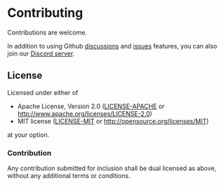 # Contributing

Contributions are welcome.

In addition to using Github [discussions](https://github.com/moturus/motor-os/discussions)
and [issues](https://github.com/moturus/motor-os/issues) features, you can also
join our [Discord server](https://discord.gg/2vrrcJRPdt).

## License

Licensed under either of

 * Apache License, Version 2.0 ([LICENSE-APACHE](LICENSE-APACHE) or http://www.apache.org/licenses/LICENSE-2.0)
 * MIT license ([LICENSE-MIT](LICENSE-MIT) or http://opensource.org/licenses/MIT)

at your option.

### Contribution

Any contribution submitted for inclusion shall be dual licensed as above,
without any additional terms or conditions.
